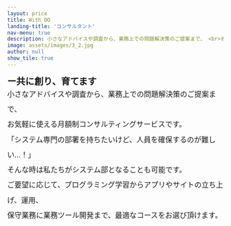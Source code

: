 ```yaml
---
layout: price
title: With DO 
landing-title: 'コンサルタント'
nav-menu: true
description: 小さなアドバイスや調査から、業務上での問題解決策のご提案まで、 <br>お気軽に使える月額制コンサルティングサービスです。<br>
image: assets/images/3_2.jpg
author: null
show_tile: true
---
```

<span style="font-weight:bold;font-size:1.5em;margin-bottom:40px;">ー共に創り、育てます</span><br>
<span style="font-weight:normal;font-size:1.2em;line-height:2.1em;">
小さなアドバイスや調査から、業務上での問題解決策のご提案まで、 <br>
お気軽に使える月額制コンサルティングサービスです。<br>
「システム専門の部署を持ちたいけど、人員を確保するのが難しい…！」 <br>
そんな時は私たちがシステム部となることも可能です。<br>
 ご要望に応じて、プログラミング学習からアプリやサイトの立ち上げ、運用、 <br>
保守業務に業務ツール開発まで、最適なコースをお選び頂けます。<br>
</span><br>
